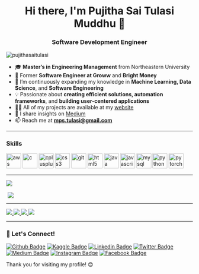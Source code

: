 <h1 align="center">Hi there, I'm Pujitha Sai Tulasi Muddhu 👋</h1>
<h3 align="center">Software Development Engineer</h3>

<p align="left"> <img src="https://komarev.com/ghpvc/?username=pujithasaitulasi" alt="pujithasaitulasi" /> </p>

- 🎓 **Master’s in Engineering Management** from Northeastern University  
- 💼 Former **Software Engineer at Groww** and **Bright Money**
- 🌱 I’m continuously expanding my knowledge in **Machine Learning, Data Science**, and **Software Engineering**
- 💡 Passionate about **creating efficient solutions, automation frameworks**, and **building user-centered applications**
- 👨‍💻 All of my projects are available at my [website](https://pujithasaitulasimuddhu.netlify.app)
- 📝 I share insights on [Medium](https://medium.com/@mps.tulasi)
- 📫 Reach me at **mps.tulasi@gmail.com**

---

### Skills
<!-- BLOG-POST-LIST:START -->
<!-- BLOG-POST-LIST:END -->

<p align="left"><img src="https://devicons.github.io/devicon/devicon.git/icons/amazonwebservices/amazonwebservices-original-wordmark.svg" alt="aws" width="40" height="40"/> <img src="https://devicons.github.io/devicon/devicon.git/icons/c/c-original.svg" alt="c" width="40" height="40"/> <img src="https://devicons.github.io/devicon/devicon.git/icons/cplusplus/cplusplus-original.svg" alt="cplusplus" width="40" height="40"/> <img src="https://devicons.github.io/devicon/devicon.git/icons/css3/css3-original-wordmark.svg" alt="css3" width="40" height="40"/> <img src="https://www.vectorlogo.zone/logos/git-scm/git-scm-icon.svg" alt="git" width="40" height="40"/> <img src="https://devicons.github.io/devicon/devicon.git/icons/html5/html5-original-wordmark.svg" alt="html5" width="40" height="40"/> <img src="https://devicons.github.io/devicon/devicon.git/icons/java/java-original-wordmark.svg" alt="java" width="40" height="40"/> <img src="https://devicons.github.io/devicon/devicon.git/icons/javascript/javascript-original.svg" alt="javascript" width="40" height="40"/> <img src="https://devicons.github.io/devicon/devicon.git/icons/mysql/mysql-original-wordmark.svg" alt="mysql" width="40" height="40"/> <img src="https://devicons.github.io/devicon/devicon.git/icons/python/python-original.svg" alt="python" width="40" height="40"/> <img src="https://www.vectorlogo.zone/logos/pytorch/pytorch-icon.svg" alt="pytorch" width="40" height="40"/></p>

---

<p align="left">
  <img src="https://github-readme-stats.vercel.app/api/top-langs/?username=pujithasaitulasi&theme=dark&hide_langs_below=1" />
</p>
<p>&nbsp;<img align="center" src="https://github-readme-stats.vercel.app/api?username=pujithasaitulasi&show_icons=true&theme=dark&title_color=ffffff&icon_color=bb2acf&text_color=daf7dc&bg_color=151515" /></p>

---

<a href=https://www.gsyay.com>
   <img src=https://img.shields.io/badge/Mentor-YAY!-brightgreen>
</a>
<a href=https://www.linkedin.com/company/technocolabs>
   <img src=https://img.shields.io/badge/Data_Science_Intern-Technocolabs-brightgreen>
</a>
<a href=https://www.codingninjas.com>
   <img src=https://img.shields.io/badge/Campus_Ninja-Coding_Ninjas_India-brightgreen>
</a>
<a href=https://oscvizag.github.io/github/>
   <img src=https://img.shields.io/badge/OSC_Lead-OSC_Vizag-brightgreen>
</a>

---


### 🤝 Let's Connect!

[![Github Badge](https://img.shields.io/badge/Follow-blue?style=social&logo=Github&link=https://github.com/PujithaSaiTulasi)](https://github.com/PujithaSaiTulasi)
[![Kaggle Badge](https://img.shields.io/badge/-pujithasaitulasim-blue?style=social&logo=Kaggle&link=https://www.kaggle.com/pujithasaitulasim)](https://www.kaggle.com/pujithasaitulasim)
[![Linkedin Badge](https://img.shields.io/badge/-Pujitha-blue?style=social&logo=Linkedin&logoColor=blue&link=https://www.linkedin.com/in/pujitha-muddhu/)](https://www.linkedin.com/in/pujitha-muddhu/)
[![Twitter Badge](http://img.shields.io/badge/-@muddhusai-1ca0f1?style=social&logo=twitter&logoColor=blue&link=https://twitter.com/muddhusai)](https://twitter.com/muddhusai)
[![Medium Badge](https://img.shields.io/badge/@Pujitha-blue?style=social&logo=Medium&link=https://medium.com/@mps.tulasi)](https://medium.com/@mps.tulasi) 
[![Instagram Badge](https://img.shields.io/badge/-Pujitha-blue?style=social&logo=Instagram&link=https://www.instagram.com/tulasi_10)](https://www.instagram.com/tulasi_10)
[![Facebook Badge](https://img.shields.io/badge/-Pujitha-blue?style=social&logo=Facebook&link=https://www.facebook.com/pujithasaitulasi.m)](https://www.facebook.com/pujithasaitulasi.m)

Thank you for visiting my profile! 😊
